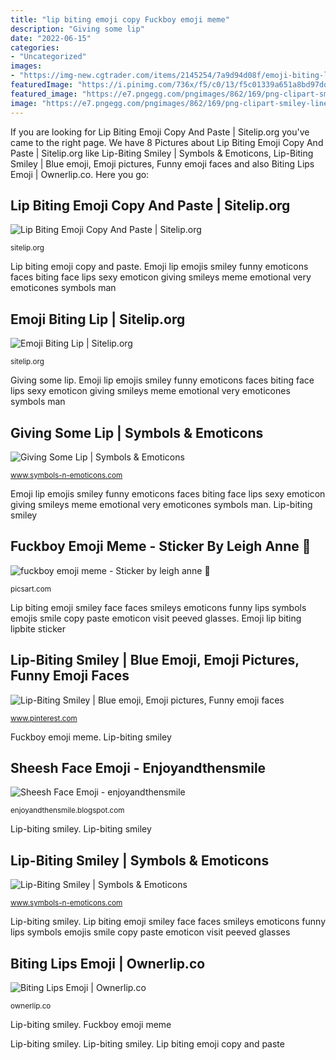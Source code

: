 ```yaml
---
title: "lip biting emoji copy Fuckboy emoji meme"
description: "Giving some lip"
date: "2022-06-15"
categories:
- "Uncategorized"
images:
- "https://img-new.cgtrader.com/items/2145254/7a9d94d08f/emoji-biting-lips-3d-model-low-poly-obj-mtl-3ds-fbx-c4d-blend.jpg"
featuredImage: "https://i.pinimg.com/736x/f5/c0/13/f5c01339a651a8bd97dd211bd4040bf8.jpg"
featured_image: "https://e7.pngegg.com/pngimages/862/169/png-clipart-smiley-line-text-messaging-smiley-miscellaneous-smiley.png"
image: "https://e7.pngegg.com/pngimages/862/169/png-clipart-smiley-line-text-messaging-smiley-miscellaneous-smiley.png"
---
```


If you are looking for Lip Biting Emoji Copy And Paste | Sitelip.org you've came to the right page. We have 8 Pictures about Lip Biting Emoji Copy And Paste | Sitelip.org like Lip-Biting Smiley | Symbols &amp; Emoticons, Lip-Biting Smiley | Blue emoji, Emoji pictures, Funny emoji faces and also Biting Lips Emoji | Ownerlip.co. Here you go:

## Lip Biting Emoji Copy And Paste | Sitelip.org

![Lip Biting Emoji Copy And Paste | Sitelip.org](https://e7.pngegg.com/pngimages/862/169/png-clipart-smiley-line-text-messaging-smiley-miscellaneous-smiley.png "Fuckboy emoji meme")

<small>sitelip.org</small>

Lip biting emoji copy and paste. Emoji lip emojis smiley funny emoticons faces biting face lips sexy emoticon giving smileys meme emotional very emoticones symbols man

## Emoji Biting Lip | Sitelip.org

![Emoji Biting Lip | Sitelip.org](https://cdn141.picsart.com/316048949128211.png "Sheesh face emoji")

<small>sitelip.org</small>

Giving some lip. Emoji lip emojis smiley funny emoticons faces biting face lips sexy emoticon giving smileys meme emotional very emoticones symbols man

## Giving Some Lip | Symbols &amp; Emoticons

![Giving Some Lip | Symbols &amp; Emoticons](https://3.bp.blogspot.com/-TExGGDEzqXU/VrqxUo954bI/AAAAAAAASEs/pWNu9KJ_puw/s1600/smiley-biting-lips.png "Lip biting emoji copy and paste")

<small>www.symbols-n-emoticons.com</small>

Emoji lip emojis smiley funny emoticons faces biting face lips sexy emoticon giving smileys meme emotional very emoticones symbols man. Lip-biting smiley

## Fuckboy Emoji Meme - Sticker By Leigh Anne 🌻

![fuckboy emoji meme - Sticker by leigh anne 🌻](http://cdn130.picsart.com/299661508180211.png "Lip-biting smiley")

<small>picsart.com</small>

Lip biting emoji smiley face faces smileys emoticons funny lips symbols emojis smile copy paste emoticon visit peeved glasses. Emoji lip biting lipbite sticker

## Lip-Biting Smiley | Blue Emoji, Emoji Pictures, Funny Emoji Faces

![Lip-Biting Smiley | Blue emoji, Emoji pictures, Funny emoji faces](https://i.pinimg.com/736x/f5/c0/13/f5c01339a651a8bd97dd211bd4040bf8.jpg "Lip biting emoji copy and paste")

<small>www.pinterest.com</small>

Fuckboy emoji meme. Lip-biting smiley

## Sheesh Face Emoji - Enjoyandthensmile

![Sheesh Face Emoji - enjoyandthensmile](https://lh5.googleusercontent.com/proxy/Ni7s4w1QJjxgS-MhfYZLp3tFJ-MiNaABXK2WzHzLETwniapSoFNluCqlMbeJHqV2KwC7um3y8PLAvJoxHs68sWf-kYxlZLZF_gs-vCZnS7CoYczJN4wOTuPuMXmDw1-D=w1200-h630-p-k-no-nu "Emoji lip emojis smiley funny emoticons faces biting face lips sexy emoticon giving smileys meme emotional very emoticones symbols man")

<small>enjoyandthensmile.blogspot.com</small>

Lip-biting smiley. Lip-biting smiley

## Lip-Biting Smiley | Symbols &amp; Emoticons

![Lip-Biting Smiley | Symbols &amp; Emoticons](https://2.bp.blogspot.com/-UMtZj8vnP-0/Vty0tzguAuI/AAAAAAAACIU/Y33InYAiFS4/s1600/lip-biting-smiley.png "Biting lips emoji")

<small>www.symbols-n-emoticons.com</small>

Lip-biting smiley. Lip biting emoji smiley face faces smileys emoticons funny lips symbols emojis smile copy paste emoticon visit peeved glasses

## Biting Lips Emoji | Ownerlip.co

![Biting Lips Emoji | Ownerlip.co](https://img-new.cgtrader.com/items/2145254/7a9d94d08f/emoji-biting-lips-3d-model-low-poly-obj-mtl-3ds-fbx-c4d-blend.jpg "Emoji biting lip paste copy smiley")

<small>ownerlip.co</small>

Lip-biting smiley. Fuckboy emoji meme

Lip-biting smiley. Lip-biting smiley. Lip biting emoji copy and paste
